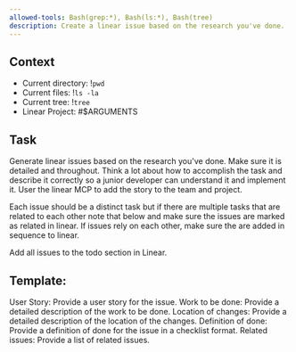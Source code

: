 ```yaml
---
allowed-tools: Bash(grep:*), Bash(ls:*), Bash(tree)
description: Create a linear issue based on the research you've done.
---
```


## Context
- Current directory: !`pwd`
- Current files: !`ls -la`
- Current tree: !`tree`
- Linear Project: #$ARGUMENTS


## Task

Generate linear issues based on the research you've done. Make sure it is detailed and throughout. Think a lot about how to accomplish the task and describe it correctly so a junior developer can understand it and implement it. User the linear MCP to add the story to the team and project.

Each issue should be a distinct task but if there are multiple tasks that are related to each other note that below and make sure the issues are marked as related in linear. If issues rely on each other, make sure the are added in sequence to linear.

Add all issues to the todo section in Linear.

## Template:

User Story: Provide a user story for the issue.
Work to be done: Provide a detailed description of the work to be done.
Location of changes: Provide a detailed description of the location of the changes.
Definition of done: Provide a definition of done for the issue in a checklist format.
Related issues: Provide a list of related issues.



